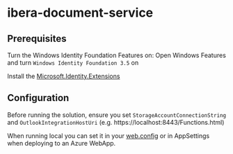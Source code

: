 # ibera-document-service

## Prerequisites
Turn the Windows Identity Foundation Features on: 
Open Windows Features and turn `Windows Identity Foundation 3.5` on

Install the [Microsoft.Identity.Extensions](http://go.microsoft.com/fwlink/?LinkID=252368)

## Configuration
Before running the solution, ensure you set `StorageAccountConnectionString` and     `OutlookIntegrationHostUri` (e.g. https://localhost:8443/Functions.html)

When running local you can set it in your [web.config](https://github.com/CatalystCode/ibera-document-service/blob/master/DocumentService/Web.config) or in AppSettings when deploying to an Azure WebApp.
